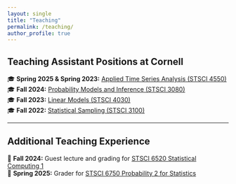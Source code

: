 ```yaml
---
layout: single
title: "Teaching"
permalink: /teaching/
author_profile: true
---
```


## Teaching Assistant Positions at Cornell

<ul style="list-style-type:none; padding-left:0;">
  <li>🎓 <strong>Spring 2025 & Spring 2023:</strong> <a href="https://classes.cornell.edu/browse/roster/SP24/class/STSCI/4550" target="_blank">Applied Time Series Analysis (STSCI 4550)</a></li>
  <li>🎓 <strong>Fall 2024:</strong> <a href="https://classes.cornell.edu/browse/roster/FA24/class/STSCI/3080" target="_blank">Probability Models and Inference (STSCI 3080)</a></li>
  <li>🎓 <strong>Fall 2023:</strong> <a href="https://classes.cornell.edu/browse/roster/FA23/class/STSCI/4030" target="_blank">Linear Models (STSCI 4030)</a></li>
  <li>🎓 <strong>Fall 2022:</strong> <a href="https://classes.cornell.edu/browse/roster/FA22/class/STSCI/3100" target="_blank">Statistical Sampling (STSCI 3100)</a></li>
</ul>

---

## Additional Teaching Experience

<ul style="list-style-type:none; padding-left:0;">
  <li>🧮 <strong>Fall 2024:</strong> Guest lecture and grading for <a href="https://classes.cornell.edu/browse/roster/FA24/class/STSCI/6520" target="_blank">STSCI 6520 Statistical Computing 1</a></li>
  <li>🧮 <strong>Spring 2025:</strong> Grader for <a href="https://classes.cornell.edu/browse/roster/SP25/class/STSCI/6750" target="_blank">STSCI 6750 Probability 2 for Statistics</a></li>
</ul>
